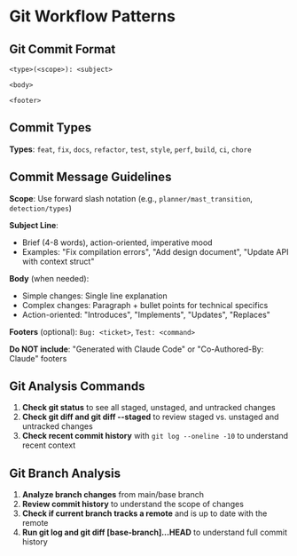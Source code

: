 # Git Workflow Patterns

## Git Commit Format

<commit-message-format>

```
<type>(<scope>): <subject>

<body>

<footer>
```

</commit-message-format>

## Commit Types

**Types**: `feat`, `fix`, `docs`, `refactor`, `test`, `style`, `perf`, `build`, `ci`, `chore`

## Commit Message Guidelines

**Scope**: Use forward slash notation (e.g., `planner/mast_transition`, `detection/types`)

**Subject Line**:

- Brief (4-8 words), action-oriented, imperative mood
- Examples: "Fix compilation errors", "Add design document", "Update API with context struct"

**Body** (when needed):

- Simple changes: Single line explanation
- Complex changes: Paragraph + bullet points for technical specifics
- Action-oriented: "Introduces", "Implements", "Updates", "Replaces"

**Footers** (optional): `Bug: <ticket>`, `Test: <command>`

**Do NOT include**: "Generated with Claude Code" or "Co-Authored-By: Claude" footers

## Git Analysis Commands

1. **Check git status** to see all staged, unstaged, and untracked changes
2. **Check git diff and git diff --staged** to review staged vs. unstaged and untracked changes
3. **Check recent commit history** with `git log --oneline -10` to understand recent context

## Git Branch Analysis

1. **Analyze branch changes** from main/base branch
2. **Review commit history** to understand the scope of changes
3. **Check if current branch tracks a remote** and is up to date with the remote
4. **Run git log and git diff [base-branch]...HEAD** to understand full commit history
